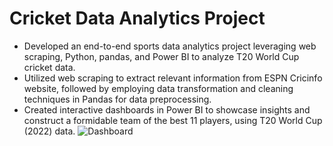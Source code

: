 # Cricket Data Analytics Project
- Developed an end-to-end sports data analytics project leveraging web scraping, Python, pandas, and Power BI to analyze T20 World Cup cricket data.
- Utilized web scraping to extract relevant information from ESPN Cricinfo website, followed by employing data transformation and cleaning techniques in Pandas for data preprocessing.
- Created interactive dashboards in Power BI to showcase insights and construct a formidable team of the best 11 players, using T20 World Cup (2022) data.
![Dashboard](https://github.com/SankalpO44/Cricket_Data_Analytics_Project/assets/106025797/23e05a64-d100-47c8-8d53-8df22651ea20)
